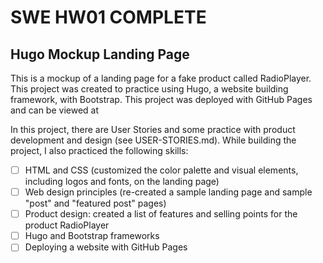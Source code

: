 # SWE HW01 COMPLETE

## Hugo Mockup Landing Page

This is a mockup of a landing page for a fake product called RadioPlayer. This project was created to practice using Hugo, a website building framework, with Bootstrap. This project was deployed with GitHub Pages and can be viewed at 

In this project, there are User Stories and some practice with product development and design (see USER-STORIES.md). While building the project, I also practiced the following skills:

- [ ] HTML and CSS (customized the color palette and visual elements, including logos and fonts, on the landing page)
- [ ] Web design principles (re-created a sample landing page and sample "post" and "featured post" pages)
- [ ] Product design: created a list of features and selling points for the product RadioPlayer
- [ ] Hugo and Bootstrap frameworks
- [ ] Deploying a website with GitHub Pages
